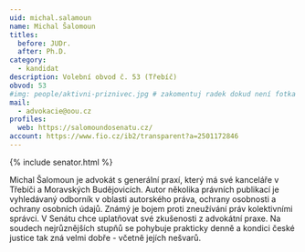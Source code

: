 ```yaml
---
uid: michal.salamoun
name: Michal Šalomoun
titles:
  before: JUDr.
  after: Ph.D.
category:
  - kandidat
description: Volební obvod č. 53 (Třebíč)
obvod: 53
#img: people/aktivni-priznivec.jpg # zakomentuj radek dokud není fotka
mail:
  - advokacie@oou.cz 
profiles:
  web: https://salomoundosenatu.cz/
account: https://www.fio.cz/ib2/transparent?a=2501172846
---
```


{% include senator.html %} 

Michal Šalomoun je advokát s generální praxí, který má své kanceláře v Třebíči a Moravských Budějovicích. Autor několika právních publikací je vyhledávaný odborník v oblasti autorského práva, ochrany osobnosti a ochrany osobních údajů. Známý je bojem proti zneužívání práv kolektivními správci. V Senátu chce uplatňovat své zkušenosti z advokátní praxe. Na soudech nejrůznějších stupňů se pohybuje prakticky denně a kondici české justice tak zná velmi dobře - včetně jejích nešvarů.

